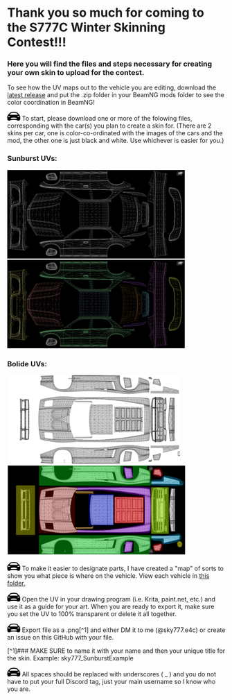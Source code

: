 # Thank you so much for coming to the S777C Winter Skinning Contest!!!
### Here you will find the files and steps necessary for creating your own skin to upload for the contest.
To see how the UV maps out to the vehicle you are editing, download the [latest release](<https://github.com/BuilderSky/BeamNG-Skin-Contest/releases/download/V1/skinmaps.zip>) and put the .zip folder in your BeamNG mods folder to see the color coordination in BeamNG!

![Test](/assets/Car.png) To start, please download one or more of the folowing files, corresponding with the car(s) you plan to create a skin for. (There are 2 skins per car, one is color-co-ordinated with the images of the cars and the mod, the other one is just black and white. Use whichever is easier for you.)
    
### Sunburst UVs:

[![B&W Sunburst UV](/assets/sunburstUVThumb.png)](/downloadUVs/Sunburst%20UV.png)
[![Colored Sunburst UV](/assets/sunburstColoredUVThumb.png)](/downloadUVs/Sunburst%20Colored%20UV.png)

### Bolide UVs:

[![B&W Bolide UV](/assets/bolideUVThumb.png)](/downloadUVs/Bolide%20UV.png)
[![Colored Bolide UV](/assets/bolideColoredUVThumb.png)](/downloadUVs/Bolide%20Colored%20UV.png)

![Test](/assets/Car.png) To make it easier to designate parts, I have created a "map" of sorts to show you what piece is where on the vehicle. View each vehicle in [this folder.](<mappedVehicles/>)

![Test](/assets/Car.png) Open the UV in your drawing program (i.e. Krita, paint.net, etc.) and use it as a guide for your art. When you are ready to export it, make sure you set the UV to 100% transparent or delete it all together.

![Test](/assets/Car.png) Export file as a .png[^1] and either DM it to me (@sky777.e4c) or create an issue on this GitHub with your file.

[^1]### MAKE SURE to name it with your name and then your unique title for the skin. Example: sky777_SunburstExample

![Test](/assets/Car.png) All spaces should be replaced with underscores ( _ ) and you do not have to put your full Discord tag, just your main username so I know who you are.
